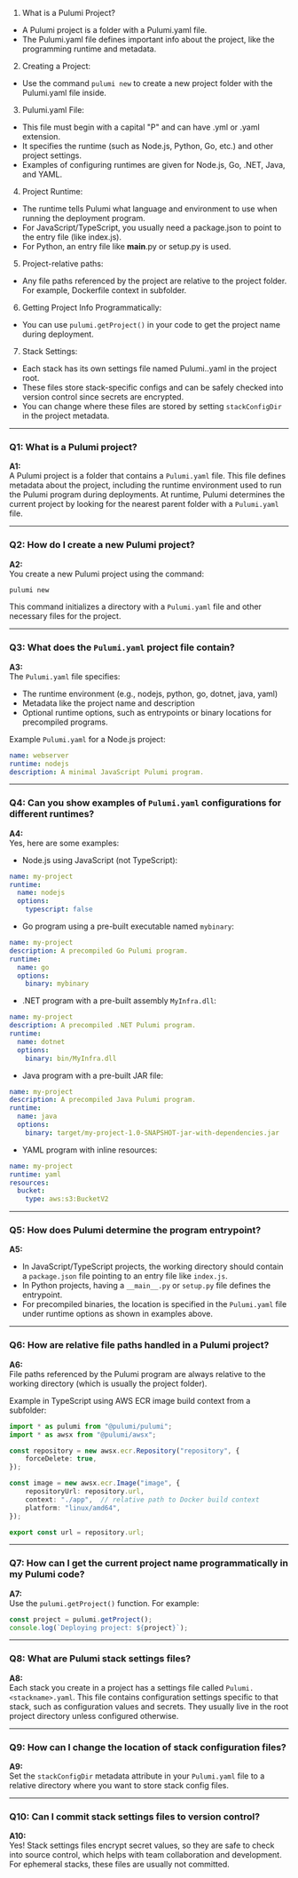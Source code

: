 1. What is a Pulumi Project?  
- A Pulumi project is a folder with a Pulumi.yaml file.  
- The Pulumi.yaml file defines important info about the project, like the programming runtime and metadata.

2. Creating a Project:  
- Use the command `pulumi new` to create a new project folder with the Pulumi.yaml file inside.

3. Pulumi.yaml File:  
- This file must begin with a capital "P" and can have .yml or .yaml extension.  
- It specifies the runtime (such as Node.js, Python, Go, etc.) and other project settings.  
- Examples of configuring runtimes are given for Node.js, Go, .NET, Java, and YAML.

4. Project Runtime:  
- The runtime tells Pulumi what language and environment to use when running the deployment program.  
- For JavaScript/TypeScript, you usually need a package.json to point to the entry file (like index.js).  
- For Python, an entry file like __main__.py or setup.py is used.

5. Project-relative paths:  
- Any file paths referenced by the project are relative to the project folder. For example, Dockerfile context in subfolder.

6. Getting Project Info Programmatically:  
- You can use `pulumi.getProject()` in your code to get the project name during deployment.

7. Stack Settings:  
- Each stack has its own settings file named Pulumi.<stackname>.yaml in the project root.  
- These files store stack-specific configs and can be safely checked into version control since secrets are encrypted.  
- You can change where these files are stored by setting `stackConfigDir` in the project metadata.

---

### Q1: What is a Pulumi project?  
**A1:**  
A Pulumi project is a folder that contains a `Pulumi.yaml` file. This file defines metadata about the project, including the runtime environment used to run the Pulumi program during deployments. At runtime, Pulumi determines the current project by looking for the nearest parent folder with a `Pulumi.yaml` file.

---

### Q2: How do I create a new Pulumi project?  
**A2:**  
You create a new Pulumi project using the command:  
```bash
pulumi new
```  
This command initializes a directory with a `Pulumi.yaml` file and other necessary files for the project.

---

### Q3: What does the `Pulumi.yaml` project file contain?  
**A3:**  
The `Pulumi.yaml` file specifies:  
- The runtime environment (e.g., nodejs, python, go, dotnet, java, yaml)  
- Metadata like the project name and description  
- Optional runtime options, such as entrypoints or binary locations for precompiled programs.  

Example `Pulumi.yaml` for a Node.js project:  
```yaml
name: webserver
runtime: nodejs
description: A minimal JavaScript Pulumi program.
```

---

### Q4: Can you show examples of `Pulumi.yaml` configurations for different runtimes?  
**A4:**  
Yes, here are some examples:  

- Node.js using JavaScript (not TypeScript):  
```yaml
name: my-project
runtime:
  name: nodejs
  options:
    typescript: false
```

- Go program using a pre-built executable named `mybinary`:  
```yaml
name: my-project
description: A precompiled Go Pulumi program.
runtime:
  name: go
  options:
    binary: mybinary
```

- .NET program with a pre-built assembly `MyInfra.dll`:  
```yaml
name: my-project
description: A precompiled .NET Pulumi program.
runtime:
  name: dotnet
  options:
    binary: bin/MyInfra.dll
```

- Java program with a pre-built JAR file:  
```yaml
name: my-project
description: A precompiled Java Pulumi program.
runtime:
  name: java
  options:
    binary: target/my-project-1.0-SNAPSHOT-jar-with-dependencies.jar
```

- YAML program with inline resources:  
```yaml
name: my-project
runtime: yaml
resources:
  bucket:
    type: aws:s3:BucketV2
```

---

### Q5: How does Pulumi determine the program entrypoint?  
**A5:**  
- In JavaScript/TypeScript projects, the working directory should contain a `package.json` file pointing to an entry file like `index.js`.  
- In Python projects, having a `__main__.py` or `setup.py` file defines the entrypoint.  
- For precompiled binaries, the location is specified in the `Pulumi.yaml` file under runtime options as shown in examples above.

---

### Q6: How are relative file paths handled in a Pulumi project?  
**A6:**  
File paths referenced by the Pulumi program are always relative to the working directory (which is usually the project folder).  

Example in TypeScript using AWS ECR image build context from a subfolder:  
```typescript
import * as pulumi from "@pulumi/pulumi";
import * as awsx from "@pulumi/awsx";

const repository = new awsx.ecr.Repository("repository", {
    forceDelete: true,
});

const image = new awsx.ecr.Image("image", {
    repositoryUrl: repository.url,
    context: "./app",  // relative path to Docker build context
    platform: "linux/amd64",
});

export const url = repository.url;
```

---

### Q7: How can I get the current project name programmatically in my Pulumi code?  
**A7:**  
Use the `pulumi.getProject()` function. For example:  
```typescript
const project = pulumi.getProject();
console.log(`Deploying project: ${project}`);
```

---

### Q8: What are Pulumi stack settings files?  
**A8:**  
Each stack you create in a project has a settings file called `Pulumi.<stackname>.yaml`. This file contains configuration settings specific to that stack, such as configuration values and secrets. They usually live in the root project directory unless configured otherwise.

---

### Q9: How can I change the location of stack configuration files?  
**A9:**  
Set the `stackConfigDir` metadata attribute in your `Pulumi.yaml` file to a relative directory where you want to store stack config files.

---

### Q10: Can I commit stack settings files to version control?  
**A10:**  
Yes! Stack settings files encrypt secret values, so they are safe to check into source control, which helps with team collaboration and development. For ephemeral stacks, these files are usually not committed.
